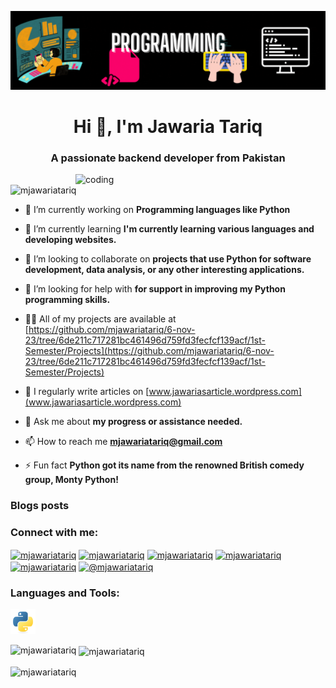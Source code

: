 ![logo](https://github.com/mjawariatariq/mjawariatariq/blob/main/GitHub%20Banner.gif)
<h1 align="center">Hi 👋, I'm Jawaria Tariq</h1>
<h3 align="center">A passionate backend developer from Pakistan</h3>
<img align='right'alt='coding'width='400' src=https://encrypted-tbn0.gstatic.com/images?q=tbn:ANd9GcQbgbatCRxNB73x36e2Y9Nan_qCQQmlbq93Bg&usqp=CAU


<p align="left"> <img src="https://komarev.com/ghpvc/?username=mjawariatariq&label=Profile%20views&color=0e75b6&style=flat" alt="mjawariatariq" /> </p>

- 🔭 I’m currently working on **Programming languages like Python**

- 🌱 I’m currently learning **I'm currently learning various languages and developing websites.**

- 👯 I’m looking to collaborate on **projects that use Python for software development, data analysis, or any other interesting applications.**

- 🤝 I’m looking for help with **for support in improving my Python programming skills.**

- 👨‍💻 All of my projects are available at [https://github.com/mjawariatariq/6-nov-23/tree/6de211c717281bc461496d759fd3fecfcf139acf/1st-Semester/Projects](https://github.com/mjawariatariq/6-nov-23/tree/6de211c717281bc461496d759fd3fecfcf139acf/1st-Semester/Projects)

- 📝 I regularly write articles on [www.jawariasarticle.wordpress.com](www.jawariasarticle.wordpress.com)

- 💬 Ask me about **my progress or assistance needed.**

- 📫 How to reach me **mjawariatariq@gmail.com**

- ⚡ Fun fact **Python got its name from the renowned British comedy group, Monty Python!**

### Blogs posts
<!-- BLOG-POST-LIST:START -->
<!-- BLOG-POST-LIST:END -->

<h3 align="left">Connect with me:</h3>
<p align="left">
<a href="https://twitter.com/mjawariatariq" target="blank"><img align="center" src="https://raw.githubusercontent.com/rahuldkjain/github-profile-readme-generator/master/src/images/icons/Social/twitter.svg" alt="mjawariatariq" height="30" width="40" /></a>
<a href="https://linkedin.com/in/mjawariatariq" target="blank"><img align="center" src="https://raw.githubusercontent.com/rahuldkjain/github-profile-readme-generator/master/src/images/icons/Social/linked-in-alt.svg" alt="mjawariatariq" height="30" width="40" /></a>
<a href="https://kaggle.com/mjawariatariq" target="blank"><img align="center" src="https://raw.githubusercontent.com/rahuldkjain/github-profile-readme-generator/master/src/images/icons/Social/kaggle.svg" alt="mjawariatariq" height="30" width="40" /></a>
<a href="https://fb.com/mjawariatariq" target="blank"><img align="center" src="https://raw.githubusercontent.com/rahuldkjain/github-profile-readme-generator/master/src/images/icons/Social/facebook.svg" alt="mjawariatariq" height="30" width="40" /></a>
<a href="https://instagram.com/mjawariatariq" target="blank"><img align="center" src="https://raw.githubusercontent.com/rahuldkjain/github-profile-readme-generator/master/src/images/icons/Social/instagram.svg" alt="mjawariatariq" height="30" width="40" /></a>
<a href="https://medium.com/@mjawariatariq" target="blank"><img align="center" src="https://raw.githubusercontent.com/rahuldkjain/github-profile-readme-generator/master/src/images/icons/Social/medium.svg" alt="@mjawariatariq" height="30" width="40" /></a>
</p>

<h3 align="left">Languages and Tools:</h3>
<p align="left"> <a href="https://www.python.org" target="_blank" rel="noreferrer"> <img src="https://raw.githubusercontent.com/devicons/devicon/master/icons/python/python-original.svg" alt="python" width="40" height="40"/> </a> </p>

<p><img align="left" src="https://github-readme-stats.vercel.app/api/top-langs?username=mjawariatariq&show_icons=true&locale=en&layout=compact" alt="mjawariatariq" /></p>

<p>&nbsp;<img align="center" src="https://github-readme-stats.vercel.app/api?username=mjawariatariq&show_icons=true&locale=en" alt="mjawariatariq" /></p>

<p><img align="center" src="https://github-readme-streak-stats.herokuapp.com/?user=mjawariatariq&" alt="mjawariatariq" /></p>
